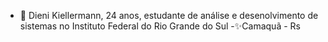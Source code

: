 - 👋 Dieni Kiellermann, 24 anos, estudante de análise e desenolvimento de sistemas no Instituto Federal do Rio Grande do Sul
 -✨Camaquã - Rs

